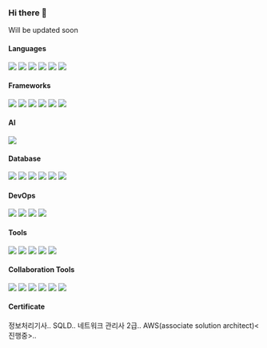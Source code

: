 ### Hi there 👋


Will be updated soon

<!--
**HOBOOK/HOBOOK** is a ✨ _special_ ✨ repository because its `README.md` (this file) appears on your GitHub profile.

Here are some ideas to get you started:

- 🔭 I’m currently working on ...
- 🌱 I’m currently learning ...
- 👯 I’m looking to collaborate on ...
- 🤔 I’m looking for help with ...
- 💬 Ask me about ...
- 📫 How to reach me: ...
- 😄 Pronouns: ...
- ⚡ Fun fact: ...
-->


#### Languages
<div>
  <img src="https://img.shields.io/badge/java-333?style=flat-square&logo=java&logoColor=007396"/>
  <img src="https://img.shields.io/badge/javascript-333?style=flat-square&logo=javascript&logoColor=f7df1e"/>
  <img src="https://img.shields.io/badge/html5-333?style=flat-square&logo=html5&logoColor=e34f26"/>
  <img src="https://img.shields.io/badge/css3-333?style=flat-square&logo=css3&logoColor=1572b6"/>
  <img src="https://img.shields.io/badge/csharp-333?style=flat-square&logo=csharp&logoColor=239120"/>
  <img src="https://img.shields.io/badge/python-333?style=flat-square&logo=python&logoColor=3776ab"/>
</div>

#### Frameworks
<div>
  <img src="https://img.shields.io/badge/Spring_boot-333?style=flat-square&logo=spring-boot&logoColor=6db33f"/>
  <img src="https://img.shields.io/badge/Node.js-333?style=flat-square&logo=node.js&logoColor=339933"/>
  <img src="https://img.shields.io/badge/Vue.js-333?style=flat-square&logo=vue.js&logoColor=4fc08d"/>
  <img src="https://img.shields.io/badge/Nuxt.js-333?style=flat-square&logo=nuxt.js&logoColor=00dc82"/>
  <img src="https://img.shields.io/badge/Angular-333?style=flat-square&logo=angular&logoColor=dd0031"/>
  <img src="https://img.shields.io/badge/React-333?style=flat-square&logo=react&logoColor=61dafb"/>
</div>

#### AI
<div>
  <img src="https://img.shields.io/badge/Tensorflow-333?style=flat-square&logo=tensorflow&logoColor=ff6f00"/>
</div>

#### Database
<div>
  <img src="https://img.shields.io/badge/MariaDB-333?style=flat-square&logo=mariadb&logoColor=003545"/>
  <img src="https://img.shields.io/badge/MongoDB-333?style=flat-square&logo=mongodb&logoColor=47a248"/>
  <img src="https://img.shields.io/badge/Mssql-333?style=flat-square&logo=microsoftsqlserver&logoColor=cc2927"/>
  <img src="https://img.shields.io/badge/InfluxDB-333?style=flat-square&logo=influxdb&logoColor=22adf6"/>
  <img src="https://img.shields.io/badge/firebase-333?style=flat-square&logo=firebase&logoColor=ffca28"/>
  <img src="https://img.shields.io/badge/PostgreSql-333?style=flat-square&logo=postgresql&logoColor=4169e1"/>
</div>

#### DevOps
<div>
  <img src="https://img.shields.io/badge/Amazon_AWS-333?style=flat-square&logo=amazonaws&logoColor=232f3e"/>
  <img src="https://img.shields.io/badge/Docker-333?style=flat-square&logo=docker&logoColor=2496ed"/>
  <img src="https://img.shields.io/badge/Kubernetes-333?style=flat-square&logo=kubernetes&logoColor=326ce5"/>
  <img src="https://img.shields.io/badge/Jenkins-333?style=flat-square&logo=jenkins&logoColor=d24939"/>
</div>

#### Tools
<div>
  <img src="https://img.shields.io/badge/IntelliJ_IDEA-333?style=flat-square&logo=intellijidea&logoColor=000"/>
  <img src="https://img.shields.io/badge/Visual_Studio_Code-333?style=flat-square&logo=visualstudiocode&logoColor=007acc"/>
  <img src="https://img.shields.io/badge/Visual_Studio-333?style=flat-square&logo=visualstudio&logoColor=5c2d91"/>
  <img src="https://img.shields.io/badge/Android_Studio-333?style=flat-square&logo=androidstudio&logoColor=3ddc84"/>
  <img src="https://img.shields.io/badge/Unity-333?style=flat-square&logo=unity&logoColor=fff"/>
</div>


#### Collaboration Tools
<div>
  <img src="https://img.shields.io/badge/Git-333?style=flat-square&logo=git&logoColor=f05032"/>
  <img src="https://img.shields.io/badge/Source_Tree-333?style=flat-square&logo=sourcetree&logoColor=0052cc"/>
  <img src="https://img.shields.io/badge/Jira-333?style=flat-square&logo=jira&logoColor=0052cc"/>
  <img src="https://img.shields.io/badge/Confluece_Wiki-333?style=flat-square&logo=confluence&logoColor=172b4d"/>
  <img src="https://img.shields.io/badge/Mattermost-333?style=flat-square&logo=mattermost&logoColor=0058cc"/>
  <img src="https://img.shields.io/badge/GitLab-333?style=flat-square&logo=gitlab&logoColor=fca121"/>
</div>


#### Certificate
<div>
  정보처리기사.. SQLD.. 네트워크 관리사 2급.. AWS(associate solution architect)<진행중>..
</div>

